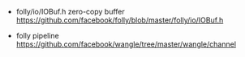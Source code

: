 

- folly/io/IOBuf.h
zero-copy buffer
https://github.com/facebook/folly/blob/master/folly/io/IOBuf.h

- folly pipeline
https://github.com/facebook/wangle/tree/master/wangle/channel
